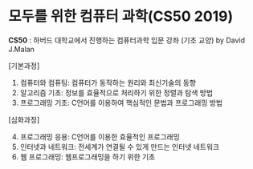 # 모두를 위한 컴퓨터 과학(CS50 2019)

**CS50** : 하버드 대학교에서 진행하는 컴퓨터과학 입문 강좌 (기초 교양)
by David J.Malan

[기본과정]

1. 컴퓨터와 컴퓨팅: 컴퓨터가 동작하는 원리와 최신기술의 동향
2. 알고리즘 기초: 정보를 효율적으로 처리하기 위한 정렬과 탐색 방법
3. 프로그래밍 기초: C언어를 이용하여 핵심적인 문법과 프로그래밍 방법

[심화과정]

4. 프로그래밍 응용: C언어를 이용한 효율적인 프로그래밍
5. 인터넷과 네트워크: 전세계가 연결될 수 있게 만드는 인터넷 네트워크
6. 웹 프로그래밍: 웹프로그래밍을 하기 위한 기초
